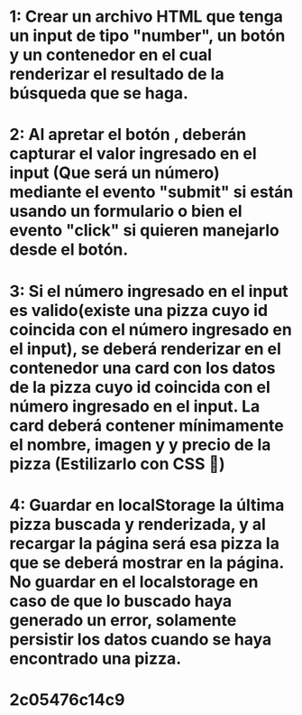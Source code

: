 # 1: Crear un archivo HTML que tenga un input de tipo "number", un botón y un contenedor en el cual renderizar el resultado de la búsqueda que se haga. 

# 2: Al apretar el botón , deberán capturar el valor ingresado en el input (Que será un número) mediante el evento "submit" si están usando un formulario o bien el evento "click" si quieren manejarlo desde el botón.

# 3: Si el número ingresado en el input es valido(existe una pizza cuyo id coincida con el número ingresado en el input), se deberá renderizar en el contenedor una card con los datos de la pizza cuyo id coincida con el número ingresado en el input. La card deberá contener mínimamente el nombre, imagen y y precio de la pizza (Estilizarlo con CSS 🎨) 

# 4: Guardar en localStorage la última pizza buscada y renderizada, y al recargar la página será esa pizza la que se deberá mostrar en la página. No guardar en el localstorage en caso de que lo buscado haya generado un error, solamente persistir los datos cuando se haya encontrado una pizza.

# 2c05476c14c9 
